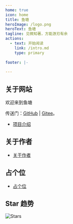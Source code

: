 ```yaml
---
home: true
icon: home
title: 鱼塘
heroImage: /logo.png
heroText: 鱼塘
tagline: 见微知著，方能游刃有余
actions:
  - text: 开始阅读
    link: /intro.md
    type: primary
    
footer: |-
 
---
```


## 关于网站

欢迎来到鱼塘

传送门：[GitHub](https://github.com/muchfish) | [Gitee](https://gitee.com/daiwencheng)。

- [项目介绍](./intro.md)

## 关于作者

- [关于作者](./intro.md)

## 占个位
- [占个位](./intro.md)

## Star 趋势

![Stars](https://api.star-history.com/svg?repos=muchfish/ruoyi-vue-pro-sample&type=Date)
